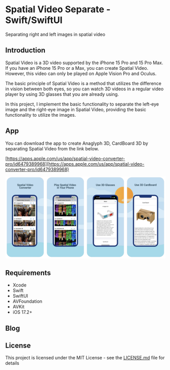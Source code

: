 # Spatial Video Separate - Swift/SwiftUI

Separating right and left images in spatial video

## Introduction

Spatial Video is a 3D video supported by the iPhone 15 Pro and 15 Pro Max. If you have an iPhone 15 Pro or a Max, you can create Spatial Video. However, this video can only be played on Apple Vision Pro and Oculus.

The basic principle of Spatial Video is a method that utilizes the difference in vision between both eyes, so you can watch 3D videos in a regular video player by using 3D glasses that you are already using.

In this project, I implement the basic functionality to separate the left-eye image and the right-eye image in Spatial Video, providing the basic functionality to utilize the images.


## App 

You can download the app to create Anaglyph 3D, CardBoard 3D by separating Spatial Video from the link below.

[https://apps.apple.com/us/app/spatial-video-converter-pro/id6479389968](https://apps.apple.com/us/app/spatial-video-converter-pro/id6479389968)


![App Preview](app1.png)

## Requirements

- Xcode
- Swift
- SwiftUI
- AVFoundation
- AVKit
- iOS 17.2+

## Blog



## License

This project is licensed under the MIT License - see the [LICENSE.md](LICENSE.md) file for details

